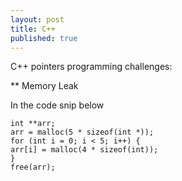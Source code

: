 ```yaml
---
layout: post
title: C++
published: true
---
```


C++ pointers programming challenges:

** Memory Leak

In the code snip below
  
```{C++}
int **arr;
arr = malloc(5 * sizeof(int *));
for (int i = 0; i < 5; i++) {
arr[i] = malloc(4 * sizeof(int));
}
free(arr);
```
